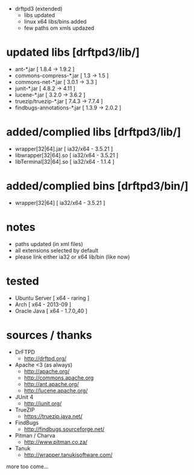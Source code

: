 * drftpd3 (extended)
	* libs updated
	* linux x64 libs/bins added
	* few paths om xmls updazed

updated libs [drftpd3/lib/]
===========================
* ant-*.jar [ 1.8.4 -> 1.9.2 ]
* commons-compress-*.jar [ 1.3 -> 1.5 ]
* commons-net-*.jar [ 3.0.1 -> 3.3 ]
* junit-*.jar [ 4.8.2 -> 4.11 ]
* lucene-*.jar [ 3.2.0 -> 3.6.2 ]
* truezip/truezip-*.jar [ 7.4.3 -> 7.7.4 ]
* findbugs-annotations-*.jar [ 1.3.9 -> 2.0.2 ]

added/complied libs [drftpd3/lib/]
==================================
* wrapper[32|64].jar [ ia32/x64 - 3.5.21 ]
* libwrapper[32|64].so [ ia32/x64 - 3.5.21 ]
* libTerminal[32|64].so [ ia32/x64 - 1.1.4 ]

added/complied bins [drftpd3/bin/]
==================================	
* wrapper[32|64] [ ia32/x64 - 3.5.21 ]

notes
=====
* paths updated (in xml files)
* all extensions selected by default
* please link either ia32 or x64 lib/bin (like now)

tested
======
* Ubuntu Server [ x64 - raring ]
* Arch [ x64 - 2013-09 ]
* Oracle Java [ x64 - 1.7.0_40 ]

sources / thanks
================
* DrFTPD
	* http://drftpd.org/
* Apache <3 (as always)
	* http://apache.org/
	* http://commons.apache.org
	* http://ant.apache.org/
	* http://lucene.apache.org/
* JUnit 4
	* http://junit.org/
* TrueZIP
	* https://truezip.java.net/
* FindBugs
	* http://findbugs.sourceforge.net/
* Pitman / Charva
	* http://www.pitman.co.za/
* Tanuk
	* http://wrapper.tanukisoftware.com/

more too come...
